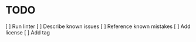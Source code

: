 # TODO

[ ] Run linter
[ ] Describe known issues
[ ] Reference known mistakes
[ ] Add license
[ ] Add tag